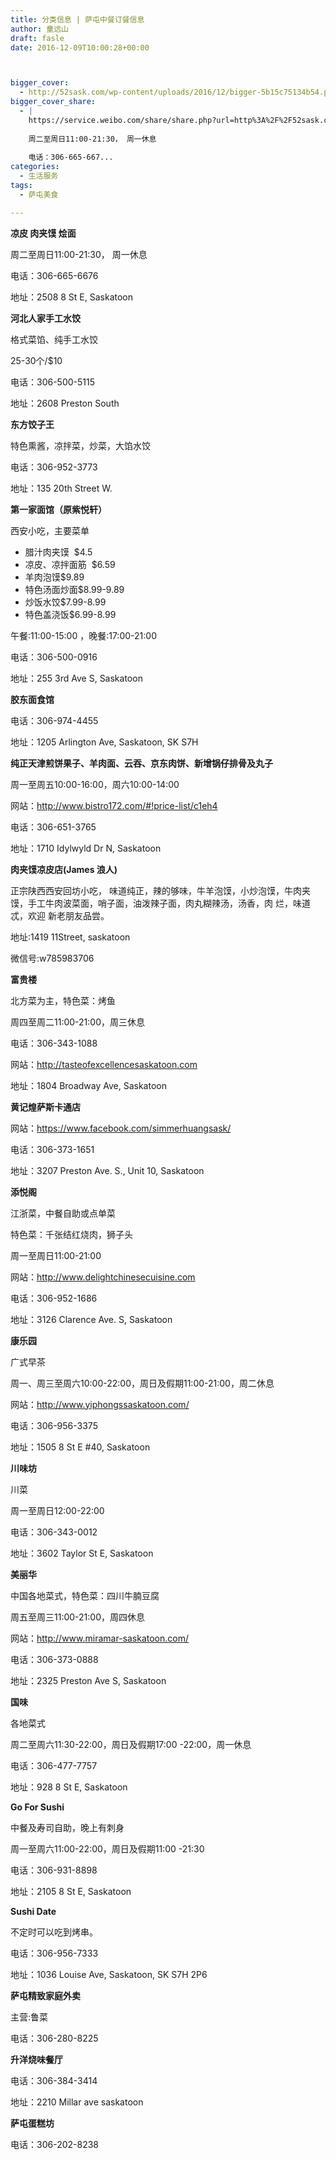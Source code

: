```yaml
---
title: 分类信息 | 萨屯中餐订餐信息
author: 童远山
draft: fasle
date: 2016-12-09T10:00:28+00:00



bigger_cover:
  - http://52sask.com/wp-content/uploads/2016/12/bigger-5b15c75134b54.png
bigger_cover_share:
  - |
    https://service.weibo.com/share/share.php?url=http%3A%2F%2F52sask.com%2Farticle%2F1168&type=button&language=zh_cn&searchPic=true&pic=http%3A%2F%2F52sask.com%2Fwp-content%2Fuploads%2F2016%2F12%2Fbigger-5b15c75134b54.png&title=【分类信息 | 萨屯中餐订餐信息】 凉皮 肉夹馍 烩面 
    
    周二至周日11:00-21:30， 周一休息
    
    电话：306-665-667...
categories:
  - 生活服务
tags:
  - 萨屯美食

---
```

 **凉皮 肉夹馍 烩面** 

周二至周日11:00-21:30， 周一休息

电话：306-665-6676

地址：2508 8 St E, Saskatoon

 **河北人家手工水饺** 

格式菜馅、纯手工水饺

25-30个/$10

电话：306-500-5115

地址：2608 Preston South

 **东方饺子王** 

特色熏酱，凉拌菜，炒菜，大馅水饺

电话：306-952-3773

地址：135 20th Street W.

 **第一家面馆（原紫悦轩）**

西安小吃，主要菜单

<ul class="list-paddingleft-2">
  <li>
    腊汁肉夹馍  $4.5
  </li>
  <li>
    凉皮、凉拌面筋  $6.59
  </li>
  <li>
    羊肉泡馍$9.89
  </li>
  <li>
    特色汤面炒面$8.99-9.89
  </li>
  <li>
    炒饭水饺$7.99-8.99
  </li>
  <li>
    特色盖浇饭$6.99-8.99
  </li>
</ul>

午餐:11:00-15:00 ，晚餐:17:00-21:00

电话：306-500-0916

地址：255 3rd Ave S, Saskatoon

 **胶东面食馆** 

电话：306-974-4455

地址：1205 Arlington Ave, Saskatoon, SK S7H

 **纯正天津煎饼果子、羊肉面、云吞、京东肉饼、新增锅仔排骨及丸子**

周一至周五10:00-16:00，周六10:00-14:00

网站：http://www.bistro172.com/#!price-list/c1eh4

电话：306-651-3765

地址：1710 Idylwyld Dr N, Saskatoon

 **肉夹馍凉皮店(James 浪人)** 

正宗陕西西安回坊小吃， 味道纯正，辣的够味，牛羊泡馍，小炒泡馍，牛肉夹馍，手工牛肉波菜面，哨子面，油泼辣子面，肉丸糊辣汤，汤香，肉 烂，味道忒，欢迎 新老朋友品尝。

地址:1419 11Street, saskatoon

微信号:w785983706

 **富贵楼** 

北方菜为主，特色菜：烤鱼

周四至周二11:00-21:00，周三休息

电话：306-343-1088

网站：http://tasteofexcellencesaskatoon.com

地址：1804 Broadway Ave, Saskatoon

 **黄记煌萨斯卡通店** 

网站：https://www.facebook.com/simmerhuangsask/

电话：306-373-1651

地址：3207 Preston Ave. S., Unit 10, Saskatoon

 **添悦阁** 

江浙菜，中餐自助或点单菜

特色菜：千张结红烧肉，狮子头

周一至周日11:00-21:00

网站：http://www.delightchinesecuisine.com

电话：306-952-1686

地址：3126 Clarence Ave. S, Saskatoon

 **康乐园** 

广式早茶

周一、周三至周六10:00-22:00，周日及假期11:00-21:00，周二休息

网站：http://www.yiphongssaskatoon.com/

电话：306-956-3375

地址：1505 8 St E #40, Saskatoon

 **川味坊** 

川菜

周一至周日12:00-22:00

电话：306-343-0012

地址：3602 Taylor St E, Saskatoon

 **美丽华** 

中国各地菜式，特色菜：四川牛腩豆腐

周五至周三11:00-21:00，周四休息

网站：http://www.miramar-saskatoon.com/

电话：306-373-0888

地址：2325 Preston Ave S, Saskatoon

 **国味** 

各地菜式

周二至周六11:30-22:00，周日及假期17:00 -22:00，周一休息

电话：306-477-7757

地址：928 8 St E, Saskatoon

**Go For Sushi**

中餐及寿司自助，晚上有刺身

周一至周六11:00-22:00，周日及假期11:00 -21:30

电话：306-931-8898

地址：2105 8 St E, Saskatoon

 **Sushi Date** 

不定时可以吃到烤串。

电话：306-956-7333

地址：1036 Louise Ave, Saskatoon, SK S7H 2P6

 **萨屯精致家庭外卖** 

主营:鲁菜

电话：306-280-8225

 **升洋烧味餐厅** 

电话：306-384-3414

地址：2210 Millar ave saskatoon

 **萨屯蛋糕坊** 

电话：306-202-8238